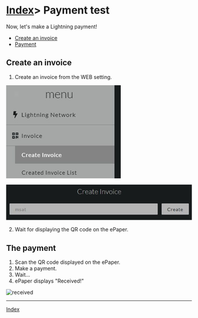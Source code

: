 # [Index](index.html)> Payment test

Now, let's make a Lightning payment!

* [Create an invoice](#create-an-invoice)
* [Payment](#payment)


## Create an invoice

1. Create an invoice from the WEB setting.

![create invoice menu](images/menu_invoice_create.jpg)  
  
![create invoice menu](images/create_invoice.jpg)

2. Wait for displaying the QR code on the ePaper.

## The payment

1. Scan the QR code displayed on the ePaper.
2. Make a payment.
3. Wait...
4. ePaper displays "Received!"

![received](images/received.jpg)

----

[Index](index.html)
